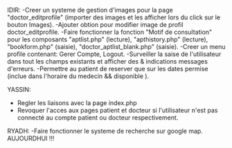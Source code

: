 IDIR:
-Creer un systeme de gestion d'images pour la page "doctor_editprofile" (importer des images et les afficher lors du click sur le bouton Images).
-Ajouter obtion pour modifier image de profil doctor_editprofile.
-Faire fonctionner la fonction "Motif de consultation" pour les composants "aptlist.php" (lecture), "apthistory.php" (lecture), "bookform.php" (saisie), "doctor_aptlist_blank.php" (saisie).
-Creer un menu profile contenant: Gerer Compte, Logout.
-Surveiller la saise de l'utilisateur dans tout les champs existants et afficher des & indications messages d'erreurs.
-Permettre au patient de reserver que sur les dates permise (inclue dans l'horaire du medecin && disponible ).

YASSIN:
- Regler les liaisons avec la page index.php
- Revoquer l'acces aux pages patient et docteur si l'utilisateur n'est pas connecté au compte patient ou docteur respectivement.

RYADH:
-Faire fonctionner le systeme de recherche sur google map.  AUJOURDHUI !!!
